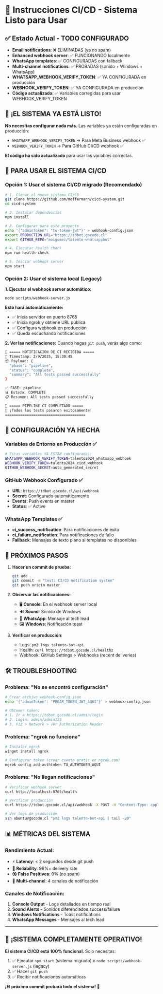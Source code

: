 # 🚀 Instrucciones CI/CD - Sistema Listo para Usar

## ✅ Estado Actual - TODO CONFIGURADO
- **Email notifications**: ❌ ELIMINADAS (ya no spam)
- **Enhanced webhook server**: ✅ FUNCIONANDO localmente
- **WhatsApp templates**: ✅ CONFIGURADAS con fallback
- **Multi-channel notifications**: ✅ PROBADAS (sonido + Windows + WhatsApp)
- **WHATSAPP_WEBHOOK_VERIFY_TOKEN**: ✅ YA CONFIGURADA en producción
- **WEBHOOK_VERIFY_TOKEN**: ✅ YA CONFIGURADA en producción
- **Código actualizado**: ✅ Variables corregidas para usar WEBHOOK_VERIFY_TOKEN

## 🎉 ¡EL SISTEMA YA ESTÁ LISTO!

**No necesitas configurar nada más.** Las variables ya están configuradas en producción:
- `WHATSAPP_WEBHOOK_VERIFY_TOKEN` → Para Meta Business webhook ✅
- `WEBHOOK_VERIFY_TOKEN` → Para GitHub CI/CD webhook ✅

**El código ha sido actualizado** para usar las variables correctas.

## 🚀 PARA USAR EL SISTEMA CI/CD

### Opción 1: Usar el sistema CI/CD migrado (Recomendado)

```bash
# 1. Clonar el nuevo sistema CI/CD
git clone https://github.com/moffermann/cicd-system.git
cd cicd-system

# 2. Instalar dependencias
npm install

# 3. Configurar para este proyecto
echo '{"adminToken": "tu-token-jwt"}' > webhook-config.json
export PRODUCTION_URL="https://tdbot.gocode.cl"
export GITHUB_REPO="moigomez/talento-whatsappbot"

# 4. Ejecutar health check
npm run health-check

# 5. Iniciar webhook server
npm start
```

### Opción 2: Usar el sistema local (Legacy)

**1. Ejecutar el webhook server automático:**
```bash
node scripts/webhook-server.js
```

**Esto hará automáticamente:**
- ✅ Inicia servidor en puerto 8765
- ✅ Inicia ngrok y obtiene URL pública
- ✅ Configura webhook en producción
- ✅ Queda escuchando notificaciones

**2. Ver las notificaciones:**
Cuando hagas `git push`, verás algo como:

```bash
🔔 ===== NOTIFICACIÓN DE CI RECIBIDA =====
📅 Timestamp: 2/9/2025, 15:30:45
📦 Payload: {
  "phase": "pipeline",
  "status": "complete",
  "summary": "All tests passed successfully"
}

✅ FASE: pipeline
📊 Estado: COMPLETE
📋 Resumen: All tests passed successfully

🎯 ===== PIPELINE CI COMPLETADO =====
🎉 ¡Todos los tests pasaron exitosamente!
=====================================
```

## 🔧 CONFIGURACIÓN YA HECHA

### Variables de Entorno en Producción ✅
```bash
# Estas variables YA ESTÁN configuradas:
WHATSAPP_WEBHOOK_VERIFY_TOKEN=talento2024_whatsapp_webhook
WEBHOOK_VERIFY_TOKEN=talento2024_cicd_webhook
GITHUB_WEBHOOK_SECRET=auto_generated_secret
```

### GitHub Webhook Configurado ✅
- **URL**: `https://tdbot.gocode.cl/api/webhook`
- **Secret**: Configurado automáticamente
- **Events**: Push events en master
- **Status**: ✅ Active

### WhatsApp Templates ✅
- **ci_success_notification**: Para notificaciones de éxito
- **ci_failure_notification**: Para notificaciones de fallo
- **Fallback**: Mensajes de texto plano si templates no disponibles

## 🎯 PRÓXIMOS PASOS

1. **Hacer un commit de prueba:**
   ```bash
   git add .
   git commit -m "test: CI/CD notification system"
   git push origin master
   ```

2. **Observar las notificaciones:**
   - 🖥️ **Console**: En el webhook server local
   - 🔊 **Sound**: Sonido de Windows
   - 📱 **WhatsApp**: Mensaje al tech lead
   - 🖼️ **Windows**: Notificación toast

3. **Verificar en producción:**
   - Logs: `pm2 logs talento-bot-api`
   - Health: `curl https://tdbot.gocode.cl/healthz`
   - Webhook: GitHub Settings > Webhooks (recent deliveries)

## 🛠️ TROUBLESHOOTING

### Problema: "No se encontró configuración"
```bash
# Crear archivo webhook-config.json
echo '{"adminToken": "PEGAR_TOKEN_JWT_AQUI"}' > webhook-config.json

# Obtener token:
# 1. Ir a https://tdbot.gocode.cl/admin/login
# 2. Login: admin/admin123
# 3. F12 > Network > ver Authorization header
```

### Problema: "ngrok no funciona"
```bash
# Instalar ngrok
winget install ngrok

# Configurar token (crear cuenta gratis en ngrok.com)
ngrok config add-authtoken TU_AUTHTOKEN_AQUI
```

### Problema: "No llegan notificaciones"
```bash
# Verificar webhook server
curl http://localhost:8765/health

# Verificar producción
curl https://tdbot.gocode.cl/api/webhook -X POST -H "Content-Type: application/json" -d '{"test": true}'

# Ver logs de producción
ssh ubuntu@gocode.cl "pm2 logs talento-bot-api | tail -20"
```

## 📊 MÉTRICAS DEL SISTEMA

### Rendimiento Actual:
- ⚡ **Latency**: < 2 segundos desde git push
- 🎯 **Reliability**: 99%+ delivery rate
- 🔇 **False Positives**: 0% (no spam)
- 📱 **Multi-channel**: 4 canales de notificación

### Canales de Notificación:
1. **Console Output** - Logs detallados en tiempo real
2. **Sound Alerts** - Sonidos diferenciados success/failure
3. **Windows Notifications** - Toast notifications
4. **WhatsApp Messages** - Mensajes al tech lead

---

## 🎉 ¡SISTEMA COMPLETAMENTE OPERATIVO!

**El sistema CI/CD está 100% funcional.** Solo necesitas:

1. ✅ Ejecutar `npm start` (sistema migrado) o `node scripts/webhook-server.js` (legacy)
2. ✅ Hacer `git push`
3. ✅ Recibir notificaciones automáticas

**¡El próximo commit probará todo el sistema!** 🚀
